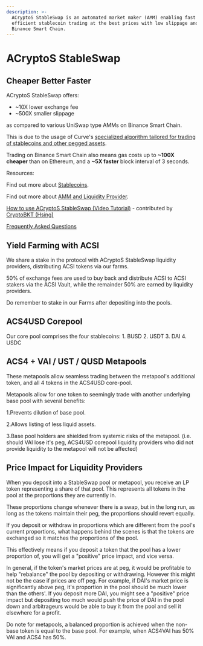 ```yaml
---
description: >-
  ACryptoS StableSwap is an automated market maker (AMM) enabling fast and
  efficient stablecoin trading at the best prices with low slippage and fees on
  Binance Smart Chain.
---
```


# ACryptoS StableSwap

## Cheaper Better Faster

ACryptoS StableSwap offers:

* ~10X lower exchange fee
* ~500X smaller slippage

as compared to various UniSwap type AMMs on Binance Smart Chain.

This is due to the usage of Curve's [specialized algorithm tailored for trading of stablecoins and other pegged assets](https://www.curve.fi/stableswap-paper.pdf).

Trading on Binance Smart Chain also means gas costs up to **~100X cheaper** than on Ethereum, and a **~5X faster** block interval of 3 seconds.

Resources:

Find out more about [Stablecoins](https://academy.binance.com/en/articles/what-are-stablecoins).

Find out more about [AMM and Liquidity Provider](https://academy.binance.com/en/articles/what-is-an-automated-market-maker-amm).

[How to use ACryptoS StableSwap \(Video Tutorial\)](https://www.youtube.com/watch?v=xn-apvGCsFY) - contributed by [CryptoBKT \(Hsing\)](https://t.me/cryptoBKT)

[Frequently Asked Questions](faq.md)

## Yield Farming with ACSI <a id="b267"></a>

We share a stake in the protocol with ACryptoS StableSwap liquidity providers, distributing ACSI tokens via our farms.

50% of exchange fees are used to buy back and distribute ACSI to ACSI stakers via the ACSI Vault, while the remainder 50% are earned by liquidity providers.

Do remember to stake in our Farms after depositing into the pools.

## ACS4USD Corepool

Our core pool comprises the four stablecoins: 1. BUSD 2. USDT 3. DAI 4. USDC

## ACS4 + VAI / UST / QUSD Metapools

These metapools allow seamless trading between the metapool's additional token, and all 4 tokens in the ACS4USD core-pool.

Metapools allow for one token to seemingly trade with another underlying base pool with several benefits:

1.Prevents dilution of base pool.

2.Allows listing of less liquid assets.

3.Base pool holders are shielded from systemic risks of the metapool. \(i.e. should VAI lose it's peg, ACS4USD corepool liquidity providers who did not provide liquidity to the metapool will not be affected\)

## Price Impact for Liquidity Providers

When you deposit into a StableSwap pool or metapool, you receive an LP token representing a share of that pool. This represents all tokens in the pool at the proportions they are currently in.

These proportions change whenever there is a swap, but in the long run, as long as the tokens maintain their peg, the proportions should revert equally.

If you deposit or withdraw in proportions which are different from the pool's current proportions, what happens behind the scenes is that the tokens are exchanged so it matches the proportions of the pool.

This effectively means if you deposit a token that the pool has a lower proportion of, you will get a "positive" price impact, and vice versa.

In general, if the token's market prices are at peg, it would be profitable to help "rebalance" the pool by depositing or withdrawing. However this might not be the case if prices are off peg. For example, if DAI's market price is significantly above peg, it's proportion in the pool should be much lower than the others'. If you deposit more DAI, you might see a "positive" price impact but depositing too much would push the price of DAI in the pool down and arbitrageurs would be able to buy it from the pool and sell it elsewhere for a profit.

Do note for metapools, a balanced proportion is achieved when the non-base token is equal to the base pool. For example, when ACS4VAI has 50% VAI and ACS4 has 50%.

